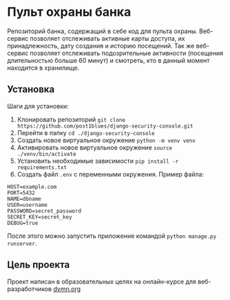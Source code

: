 # Пульт охраны банка
Репозиторий банка, содержащий в себе код для пульта охраны. Веб-сервис позволяет отслеживать 
активные карты доступа, их принадлежность, дату создания и историю посещений. 
Так же веб-сервис позволяет отслеживать подозрительные активности (посещения
длительностью больше 60 минут) и смотреть, кто в данный момент находится в хранилище.

## Установка
Шаги для установки:
1. Клонировать репозиторий `git clone https://github.com/post1blues/django-security-console.git`
2. Перейти в папку `cd ./django-security-console`
3. Создать новое виртуальное окружение `python -m venv venv`
4. Активировать новое виртуальное окружение `source ./venv/bin/activate`
5. Установить необходимые зависимости `pip install -r requirements.txt`
6. Создать файл `.env` с переменными окружения. Пример файла:

```
HOST=example.com
PORT=5432
NAME=dbname
USER=username
PASSWORD=secret_password
SECRET_KEY=secret_key
DEBUG=true
```

После этого можно запустить приложение командой `python manage.py runserver`.

## Цель проекта
Проект написан в образовательных целях на онлайн-курсе 
для веб-разработчиков [dvmn.org](https://dvmn.org)
